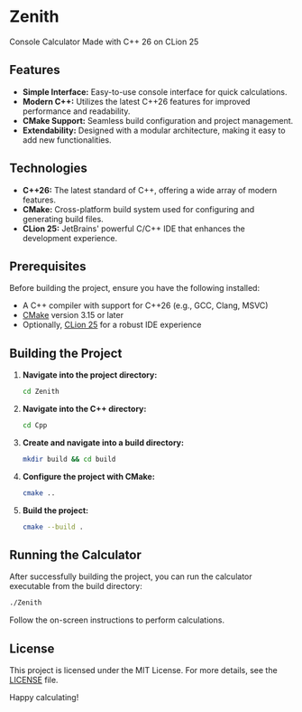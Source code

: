 # Zenith
Console Calculator Made with C++ 26 on CLion 25

## Features

- **Simple Interface:** Easy-to-use console interface for quick calculations.
- **Modern C++:** Utilizes the latest C++26 features for improved performance and readability.
- **CMake Support:** Seamless build configuration and project management.
- **Extendability:** Designed with a modular architecture, making it easy to add new functionalities.

## Technologies

- **C++26:** The latest standard of C++, offering a wide array of modern features.
- **CMake:** Cross-platform build system used for configuring and generating build files.
- **CLion 25:** JetBrains' powerful C/C++ IDE that enhances the development experience.

## Prerequisites

Before building the project, ensure you have the following installed:

- A C++ compiler with support for C++26 (e.g., GCC, Clang, MSVC)
- [CMake](https://cmake.org/) version 3.15 or later
- Optionally, [CLion 25](https://www.jetbrains.com/clion/) for a robust IDE experience

## Building the Project

1. **Navigate into the project directory:**
   ```bash
   cd Zenith
   ```
2. **Navigate into the C++ directory:**
   ```bash
   cd Cpp
   ```
3. **Create and navigate into a build directory:**
   ```bash
   mkdir build && cd build
   ```
4. **Configure the project with CMake:**
   ```bash
   cmake ..
   ```
5. **Build the project:**
   ```bash
   cmake --build .
   ```

## Running the Calculator

After successfully building the project, you can run the calculator executable from the build directory:
```bash
./Zenith
```
Follow the on-screen instructions to perform calculations.

## License

This project is licensed under the MIT License. For more details, see the [LICENSE](LICENSE) file.

Happy calculating!
